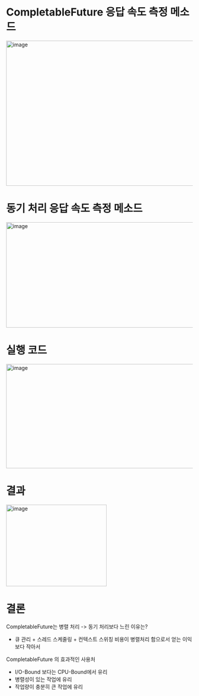 # CompletableFuture 응답 속도 측정 메소드
<img width="651" height="391" alt="image" src="https://github.com/user-attachments/assets/60799004-b87b-483b-8aaf-db5b1e66b6b8" />

# 동기 처리 응답 속도 측정 메소드
<img width="611" height="284" alt="image" src="https://github.com/user-attachments/assets/130a9b2c-66e8-481b-9e80-39c162f713f2" />

# 실행 코드
<img width="527" height="281" alt="image" src="https://github.com/user-attachments/assets/6ff9d436-d315-499a-a121-c9e430f01327" />

# 결과
<img width="271" height="220" alt="image" src="https://github.com/user-attachments/assets/ea95476a-1683-472e-8424-b081176e6e13" />

# 결론 
CompletableFuture는 병렬 처리 -> 동기 처리보다 느린 이유는?
- 큐 관리 + 스레드 스케줄링 + 컨텍스트 스위칭 비용이 병렬처리 함으로서 얻는 이익보다 작아서

CompletableFuture 의 효과적인 사용처
- I/O-Bound 보다는 CPU-Bound에서 유리
- 병렬성이 있는 작업에 유리
- 작업량이 충분히 큰 작업에 유리
